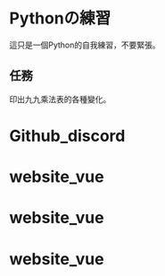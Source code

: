 # Pythonの練習
這只是一個Python的自我練習，不要緊張。
## 任務
印出九九乘法表的各種變化。
# Github_discord
# website_vue
# website_vue
# website_vue

